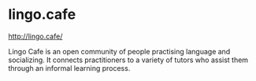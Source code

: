 # lingo.cafe
http://lingo.cafe/

Lingo Cafe is an open community of people practising language and socializing. It connects practitioners to a variety of tutors who assist them through an informal learning process. 




